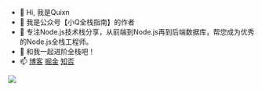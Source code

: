 - 👋 Hi, 我是Quixn
- 👀 我是公众号【小Q全栈指南】的作者
- 🌱 专注Node.js技术栈分享，从前端到Node.js再到后端数据库，帮您成为优秀的Node.js全栈工程师。
- 💞️ 和我一起进阶全栈吧！
- 📫 [博客](http://www.minode.club) [掘金](https://juejin.cn/user/814069913494638) [知否](https://segmentfault.com/u/quixn)

<img src="https://github-readme-stats.vercel.app/api?username=Quixn&show_icons=true&theme=radical">

<!---
Quixn/Quixn is a ✨ special ✨ repository because its `README.md` (this file) appears on your GitHub profile.
You can click the Preview link to take a look at your changes.
--->
